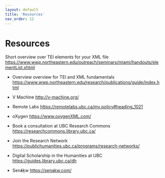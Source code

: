```yaml
---
layout: default
title: 'Resources'
nav_order: 12
---
```


# Resources

Short overview over TEI elements for your XML file https://www.wwp.northeastern.edu/outreach/seminars/miami/handouts/elementList.xhtml
- Overview overview for TEI and XML fundamentals https://www.wwp.northeastern.edu/research/publications/guide/index.html

- V Machine http://v-machine.org/
- Remote Labs https://remotelabs.ubc.ca/my.policy#heading_1021
- oXygen https://www.oxygenXML.com/


- Book a consultation at UBC Research Commons
https://researchcommons.library.ubc.ca/

- Join the Research Network
https://publichumanities.ubc.ca/programs/research-networks/

- Digital Scholarship in the Humanities at UBC
https://guides.library.ubc.ca/dh

- Sen̓áḵw https://senakw.com/

